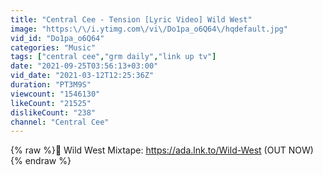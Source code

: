 ```yaml
---
title: "Central Cee - Tension [Lyric Video] Wild West"
image: "https:\/\/i.ytimg.com\/vi\/Do1pa_o6Q64\/hqdefault.jpg"
vid_id: "Do1pa_o6Q64"
categories: "Music"
tags: ["central cee","grm daily","link up tv"]
date: "2021-09-25T03:56:13+03:00"
vid_date: "2021-03-12T12:25:36Z"
duration: "PT3M9S"
viewcount: "1546130"
likeCount: "21525"
dislikeCount: "238"
channel: "Central Cee"
---
```

{% raw %}📀 Wild West Mixtape: <a rel="nofollow" target="blank" href="https://ada.lnk.to/Wild-West">https://ada.lnk.to/Wild-West</a> (OUT NOW){% endraw %}
